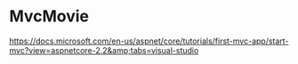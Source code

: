 # MvcMovie
https://docs.microsoft.com/en-us/aspnet/core/tutorials/first-mvc-app/start-mvc?view=aspnetcore-2.2&amp;tabs=visual-studio
